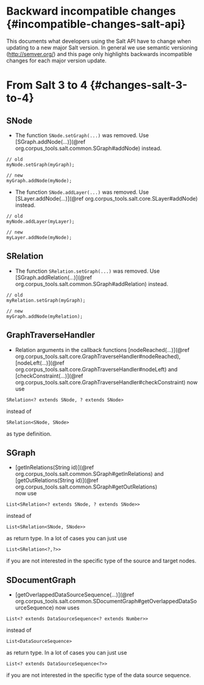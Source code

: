 Backward incompatible changes {#incompatible-changes-salt-api}
=======================

This documents what developers using the Salt API have to change when updating to a new major Salt version.
In general we use semantic versioning (http://semver.org/) and this page only highlights backwards incompatible changes 
for each major version update.


From Salt 3 to 4 {#changes-salt-3-to-4}
================

SNode
-----


- The function `SNode.setGraph(...)` was removed. Use [SGraph.addNode(...)](@ref org.corpus_tools.salt.common.SGraph#addNode) instead.
~~~{.java}
// old
myNode.setGraph(myGraph);
  
// new
myGraph.addNode(myNode);
~~~
- The function `SNode.addLayer(...)` was removed. Use [SLayer.addNode(...)](@ref org.corpus_tools.salt.core.SLayer#addNode) instead.
~~~{.java}
// old
myNode.addLayer(myLayer);
  
// new
myLayer.addNode(myNode);
~~~

SRelation
-----


- The function `SRelation.setGraph(...)` was removed. Use [SGraph.addRelation(...)](@ref org.corpus_tools.salt.common.SGraph#addRelation) instead.
~~~{.java}
// old
myRelation.setGraph(myGraph);
  
// new
myGraph.addNode(myRelation);
~~~




GraphTraverseHandler
-------------------


- Relation arguments in the callback functions [nodeReached(...)](@ref org.corpus_tools.salt.core.GraphTraverseHandler#nodeReached),
[nodeLeft(...)](@ref org.corpus_tools.salt.core.GraphTraverseHandler#nodeLeft) and
[checkConstraint(...)](@ref org.corpus_tools.salt.core.GraphTraverseHandler#checkConstraint) now use 
~~~{.java}
SRelation<? extends SNode, ? extends SNode>
~~~
instead of 
~~~{.java}
SRelation<SNode, SNode>
~~~
as type definition.


SGraph
-------------------

- [getInRelations(String id)](@ref org.corpus_tools.salt.common.SGraph#getInRelations) and
[getOutRelations(String id)](@ref org.corpus_tools.salt.common.SGraph#getOutRelations)  
now use 
~~~{.java}
List<SRelation<? extends SNode, ? extends SNode>>
~~~
instead of 
~~~{.java}
List<SRelation<SNode, SNode>>
~~~
as return type. In a lot of cases you can just use
~~~{.java}
List<SRelation<?,?>> 
~~~
if you are not interested in the specific type of the source and target nodes.


SDocumentGraph
-------------------

- [getOverlappedDataSourceSequence(...)](@ref org.corpus_tools.salt.common.SDocumentGraph#getOverlappedDataSourceSequence)  now uses
~~~{.java}
List<? extends DataSourceSequence<? extends Number>>
~~~
instead of 
~~~{.java}
List<DataSourceSequence>
~~~
as return type. In a lot of cases you can just use
~~~{.java}
List<? extends DataSourceSequence<?>>
~~~
if you are not interested in the specific type of the data source sequence.